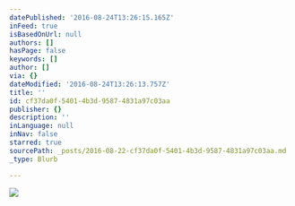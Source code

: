 ```yaml
---
datePublished: '2016-08-24T13:26:15.165Z'
inFeed: true
isBasedOnUrl: null
authors: []
hasPage: false
keywords: []
author: []
via: {}
dateModified: '2016-08-24T13:26:13.757Z'
title: ''
id: cf37da0f-5401-4b3d-9587-4831a97c03aa
publisher: {}
description: ''
inLanguage: null
inNav: false
starred: true
sourcePath: _posts/2016-08-22-cf37da0f-5401-4b3d-9587-4831a97c03aa.md
_type: Blurb

---
```

![](https://the-grid-user-content.s3-us-west-2.amazonaws.com/44874810-4264-411c-8940-2c333863b695.jpg)